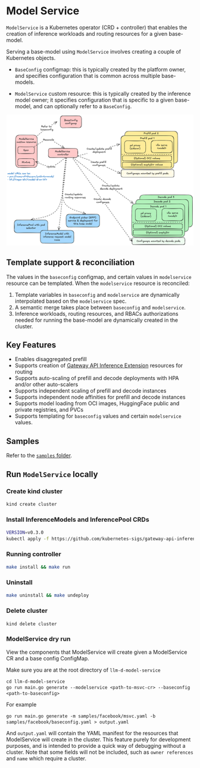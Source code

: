 # Model Service

`ModelService` is a Kubernetes operator (CRD + controller) that enables the creation of inference workloads and routing resources for a given base-model. 

Serving a base-model using `ModelService` involves creating a couple of Kubernetes objects.

- `BaseConfig` configmap: this is typically created by the platform owner, and specifies configuration that is common across multiple base-models.

- `ModelService` custom resource: this is typically created by the inference model owner; it specifies configuration that is specific to a given base-model, and can optionally refer to a `BaseConfig`.

![model-service-arch](model-service-arch.png)

## Template support & reconciliation

The values in the `baseconfig` configmap, and certain values in `modelservice` resource can be templated. When the `modelservice` resource is reconciled:

1. Template variables in `baseconfig` and `modelservice` are dynamically interpolated based on the `modelservice` spec.
2. A semantic merge takes place between `baseconfig` and `modelservice`.
3. Inference workloads, routing resources, and RBACs authorizations needed for running the base-model are dynamically created in the cluster.

## Key Features

- Enables disaggregated prefill
- Supports creation of [Gateway API Inference Extension](https://gateway-api-inference-extension.sigs.k8s.io) resources for routing
- Supports auto-scaling of prefill and decode deployments with HPA and/or other auto-scalers
- Supports independent scaling of prefill and decode instances
- Supports independent node affinities for prefill and decode instances
- Supports model loading from OCI images, HuggingFace public and private registries, and PVCs
- Supports templating for `baseconfig` values and certain `modelservice` values.

## Samples

Refer to the [`samples` folder](samples).

## Run `ModelService` locally

### Create kind cluster

```sh
kind create cluster
```
### Install InferenceModels and InferencePool CRDs

```sh
VERSION=v0.3.0
kubectl apply -f https://github.com/kubernetes-sigs/gateway-api-inference-extension/releases/download/$VERSION/manifests.yaml
```

### Running controller

```sh
make install && make run
```

### Uninstall

```sh
make uninstall && make undeploy 
```

### Delete cluster
```sh
kind delete cluster
```

### ModelService dry run
View the components that ModelService will create given a ModelService CR and a base config ConfigMap. 

Make sure you are at the root directory of `llm-d-model-service`

```
cd llm-d-model-service
go run main.go generate --modelservice <path-to-msvc-cr> --baseconfig <path-to-baseconfig>
```

For example

```
go run main.go generate -m samples/facebook/msvc.yaml -b samples/facebook/baseconfig.yaml > output.yaml
```

And `output.yaml` will contain the YAML manifest for the resources that ModelService will create in the cluster. This feature purely for development purposes, and is intended to provide a quick way of debugging without a cluster. Note that some fields will not be included, such as `owner references` and `name` which require a cluster.